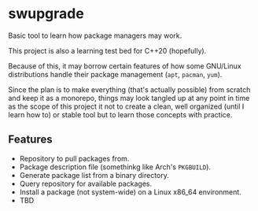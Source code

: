 # swupgrade
Basic tool to learn how package managers may work.

This project is also a learning test bed for C++20 (hopefully).

Because of this, it may borrow certain features of how some GNU/Linux distributions handle
their package management (`apt`, `pacman`, `yum`).

Since the plan is to make everything (that's actually possible) from scratch and
keep it as a monorepo, things may look tangled up at any point in time as the
scope of this project it not to create a clean, well organized (until I learn how to) or stable tool
but to learn those concepts with practice.

## Features
- Repository to pull packages from.
- Package description file (somethinkg like Arch's `PKGBUILD`).
- Generate package list from a binary directory.
- Query repository for available packages.
- Install a package (not system-wide) on a Linux x86_64 environment.
- TBD

